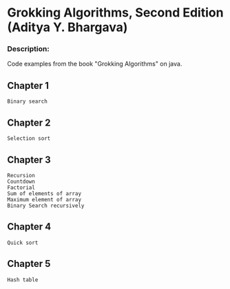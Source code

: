 # Grokking Algorithms, Second Edition (Aditya Y. Bhargava)

### Description:
Code examples from the book "Grokking Algorithms" on java.

## Chapter 1
```
Binary search
```

## Chapter 2
```
Selection sort
```

## Chapter 3
```
Recursion
Countdown
Factorial
Sum of elements of array
Maximum element of array
Binary Search recursively
```

## Chapter 4
```
Quick sort
```

## Chapter 5
```
Hash table
```
